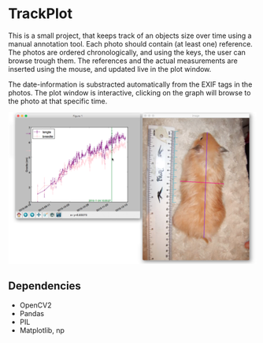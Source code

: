 # TrackPlot

This is a small project, that keeps track of an objects size over time using a manual annotation tool. Each photo should contain (at least one) reference. The photos are ordered chronologically, and using the keys, the user can browse trough them. The references and the actual measurements are inserted using the mouse, and updated live in the plot window.

The date-information is substracted automatically from the EXIF tags in the photos.
The plot window is interactive, clicking on the graph will browse to the photo at that specific time.

![alt text](screenshot.png)

## Dependencies
- OpenCV2
- Pandas
- PIL
- Matplotlib, np
